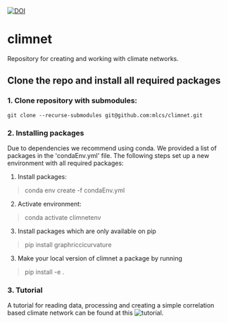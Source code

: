 [![DOI](https://zenodo.org/badge/464947192.svg)](https://zenodo.org/badge/latestdoi/464947192)

# climnet
Repository for creating and working with climate networks.


## Clone the repo and install all required packages

### 1. Clone repository with submodules:
```
git clone --recurse-submodules git@github.com:mlcs/climnet.git
```

### 2. Installing packages

Due to dependencies we recommend using conda. We provided a list of packages in the
'condaEnv.yml' file. The following steps set up a new environment with all required packages:
1. Install packages:
> conda env create -f condaEnv.yml
2. Activate environment:
> conda activate climnetenv
3. Install packages which are only available on pip
> pip install graphriccicurvature
3. Make your local version of climnet a package by running
> pip install -e .

### 3. Tutorial
A tutorial for reading data, processing and creating a simple correlation based climate network can be found at this ![tutorial](bin/tutorials/create_net.ipynb). 
